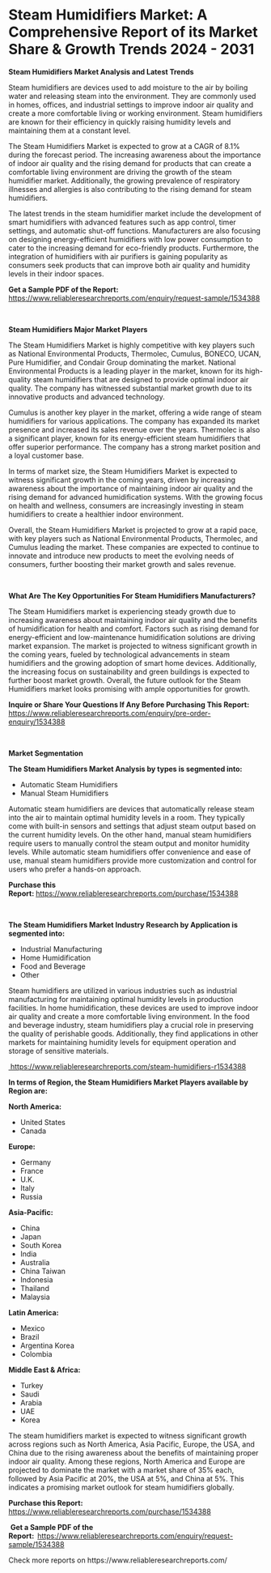 <p><h1>Steam Humidifiers Market: A Comprehensive Report of its Market Share & Growth Trends 2024 - 2031</h1></p><p><strong>Steam Humidifiers Market Analysis and Latest Trends</strong></p>
<p><p>Steam humidifiers are devices used to add moisture to the air by boiling water and releasing steam into the environment. They are commonly used in homes, offices, and industrial settings to improve indoor air quality and create a more comfortable living or working environment. Steam humidifiers are known for their efficiency in quickly raising humidity levels and maintaining them at a constant level.</p><p>The Steam Humidifiers Market is expected to grow at a CAGR of 8.1% during the forecast period. The increasing awareness about the importance of indoor air quality and the rising demand for products that can create a comfortable living environment are driving the growth of the steam humidifier market. Additionally, the growing prevalence of respiratory illnesses and allergies is also contributing to the rising demand for steam humidifiers.</p><p>The latest trends in the steam humidifier market include the development of smart humidifiers with advanced features such as app control, timer settings, and automatic shut-off functions. Manufacturers are also focusing on designing energy-efficient humidifiers with low power consumption to cater to the increasing demand for eco-friendly products. Furthermore, the integration of humidifiers with air purifiers is gaining popularity as consumers seek products that can improve both air quality and humidity levels in their indoor spaces.</p></p>
<p><strong>Get a Sample PDF of the Report:&nbsp;</strong> <a href="https://www.reliableresearchreports.com/enquiry/request-sample/1534388">https://www.reliableresearchreports.com/enquiry/request-sample/1534388</a></p>
<p>&nbsp;</p>
<p><strong>Steam Humidifiers Major Market Players</strong></p>
<p><p>The Steam Humidifiers Market is highly competitive with key players such as National Environmental Products, Thermolec, Cumulus, BONECO, UCAN, Pure Humidifier, and Condair Group dominating the market. National Environmental Products is a leading player in the market, known for its high-quality steam humidifiers that are designed to provide optimal indoor air quality. The company has witnessed substantial market growth due to its innovative products and advanced technology.</p><p>Cumulus is another key player in the market, offering a wide range of steam humidifiers for various applications. The company has expanded its market presence and increased its sales revenue over the years. Thermolec is also a significant player, known for its energy-efficient steam humidifiers that offer superior performance. The company has a strong market position and a loyal customer base.</p><p>In terms of market size, the Steam Humidifiers Market is expected to witness significant growth in the coming years, driven by increasing awareness about the importance of maintaining indoor air quality and the rising demand for advanced humidification systems. With the growing focus on health and wellness, consumers are increasingly investing in steam humidifiers to create a healthier indoor environment.</p><p>Overall, the Steam Humidifiers Market is projected to grow at a rapid pace, with key players such as National Environmental Products, Thermolec, and Cumulus leading the market. These companies are expected to continue to innovate and introduce new products to meet the evolving needs of consumers, further boosting their market growth and sales revenue.</p></p>
<p>&nbsp;</p>
<p><strong>What Are The Key Opportunities For Steam Humidifiers Manufacturers?</strong></p>
<p><p>The Steam Humidifiers market is experiencing steady growth due to increasing awareness about maintaining indoor air quality and the benefits of humidification for health and comfort. Factors such as rising demand for energy-efficient and low-maintenance humidification solutions are driving market expansion. The market is projected to witness significant growth in the coming years, fueled by technological advancements in steam humidifiers and the growing adoption of smart home devices. Additionally, the increasing focus on sustainability and green buildings is expected to further boost market growth. Overall, the future outlook for the Steam Humidifiers market looks promising with ample opportunities for growth.</p></p>
<p><strong>Inquire or Share Your Questions If Any Before Purchasing This Report:</strong> <a href="https://www.reliableresearchreports.com/enquiry/pre-order-enquiry/1534388">https://www.reliableresearchreports.com/enquiry/pre-order-enquiry/1534388</a></p>
<p>&nbsp;</p>
<p><strong>Market Segmentation</strong></p>
<p><strong>The Steam Humidifiers Market Analysis by types is segmented into:</strong></p>
<p><ul><li>Automatic Steam Humidifiers</li><li>Manual Steam Humidifiers</li></ul></p>
<p><p>Automatic steam humidifiers are devices that automatically release steam into the air to maintain optimal humidity levels in a room. They typically come with built-in sensors and settings that adjust steam output based on the current humidity levels. On the other hand, manual steam humidifiers require users to manually control the steam output and monitor humidity levels. While automatic steam humidifiers offer convenience and ease of use, manual steam humidifiers provide more customization and control for users who prefer a hands-on approach.</p></p>
<p><strong>Purchase this Report:&nbsp;</strong><a href="https://www.reliableresearchreports.com/purchase/1534388">https://www.reliableresearchreports.com/purchase/1534388</a></p>
<p>&nbsp;</p>
<p><strong>The Steam Humidifiers Market Industry Research by Application is segmented into:</strong></p>
<p><ul><li>Industrial Manufacturing</li><li>Home Humidification</li><li>Food and Beverage</li><li>Other</li></ul></p>
<p><p>Steam humidifiers are utilized in various industries such as industrial manufacturing for maintaining optimal humidity levels in production facilities. In home humidification, these devices are used to improve indoor air quality and create a more comfortable living environment. In the food and beverage industry, steam humidifiers play a crucial role in preserving the quality of perishable goods. Additionally, they find applications in other markets for maintaining humidity levels for equipment operation and storage of sensitive materials.</p></p>
<p><a href="https://www.reliableresearchreports.com/steam-humidifiers-r1534388">&nbsp;https://www.reliableresearchreports.com/steam-humidifiers-r1534388</a></p>
<p><strong>In terms of Region, the Steam Humidifiers Market Players available by Region are:</strong></p>
<p>
    <p> <strong> North America: </strong>
        <ul>
            <li>United States</li>
            <li>Canada</li>
        </ul>
        </p> 
    <p> <strong> Europe: </strong>
        <ul>
            <li>Germany</li>
            <li>France</li>
            <li>U.K.</li>
            <li>Italy</li>
            <li>Russia</li>
        </ul>
        </p> 
    <p> <strong> Asia-Pacific: </strong>
        <ul>
            <li>China</li>
            <li>Japan</li>
            <li>South Korea</li>
            <li>India</li>
            <li>Australia</li>
            <li>China Taiwan</li>
            <li>Indonesia</li>
            <li>Thailand</li>
            <li>Malaysia</li>
        </ul>
        </p> 
    <p> <strong> Latin America: </strong>
        <ul>
            <li>Mexico</li>
            <li>Brazil</li>
            <li>Argentina Korea</li>
            <li>Colombia</li>
        </ul>
        </p> 
    <p> <strong> Middle East & Africa: </strong>
        <ul>
            <li>Turkey</li>
            <li>Saudi</li>
            <li>Arabia</li>
            <li>UAE</li>
            <li>Korea</li>
        </ul>
    </p>
    </p>
<p><p>The steam humidifiers market is expected to witness significant growth across regions such as North America, Asia Pacific, Europe, the USA, and China due to the rising awareness about the benefits of maintaining proper indoor air quality. Among these regions, North America and Europe are projected to dominate the market with a market share of 35% each, followed by Asia Pacific at 20%, the USA at 5%, and China at 5%. This indicates a promising market outlook for steam humidifiers globally.</p></p>
<p><strong>Purchase this Report: </strong><a href="https://www.reliableresearchreports.com/purchase/1534388">https://www.reliableresearchreports.com/purchase/1534388</a></p>
<p>&nbsp;<strong>Get a Sample PDF of the Report:&nbsp;&nbsp;</strong><a href="https://www.reliableresearchreports.com/enquiry/request-sample/1534388">https://www.reliableresearchreports.com/enquiry/request-sample/1534388</a></p>
<p><strong></strong></p>
<p>Check more reports on https://www.reliableresearchreports.com/</p>